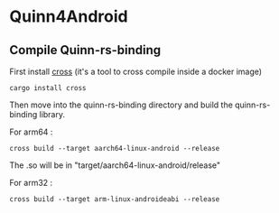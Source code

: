 # Quinn4Android

## Compile Quinn-rs-binding
First install [cross](https://github.com/cross-rs/cross) (it's a tool to cross compile inside a docker image)
```
cargo install cross
```
Then move into the quinn-rs-binding directory and build the quinn-rs-binding library.

For arm64 :
```
cross build --target aarch64-linux-android --release
```
The .so will be in "target/aarch64-linux-android/release"

For arm32 :
```
cross build --target arm-linux-androideabi --release
```